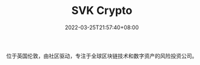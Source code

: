 ﻿---
weight: 
title: "SVK Crypto"
description: "位于英国伦敦，由社区驱动，专注于全球区块链技术和数字资产的风险投资公司"
date: 2022-03-25T21:57:40+08:00
lastmod: 2022-03-25T16:45:40+08:00
draft: false
authors: ["Metabd"]
featuredImage: "svk-crypto.jpg"
link: ""
tags: ["投资机构","SVK Crypto"]
categories: ["navigation"]
navigation: ["投资机构"]
lightgallery: true
toc: true
pinned: false
recommend: false
recommend1: false
---
位于英国伦敦，由社区驱动，专注于全球区块链技术和数字资产的风险投资公司。
